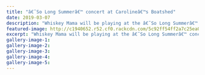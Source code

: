 ```yaml
---
title: "â€˜So Long Summerâ€™ concert at Carolineâ€™s Boatshed"
date: 2019-03-07
description: "Whiskey Mama will be playing at the â€˜So Long Summerâ€™ concert at Carolineâ€™s Boatshed on Sunday 17 March 2019..."
featured-image: http://c1940652.r52.cf0.rackcdn.com/5c92ff54ff2a7c25ea0005b0/Wiskey-Mama-FredLoveridge-RCP-7.3.19.jpg
excerpt: "Whiskey Mama will be playing at the â€˜So Long Summerâ€™ concert at Carolineâ€™s Boatshed on Sunday 17 March 2019."
gallery-image-1: 
gallery-image-2: 
gallery-image-3: 
gallery-image-4: 
gallery-image-5: 
---
```


